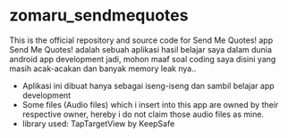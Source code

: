 # zomaru_sendmequotes
This is the official repository and source code for Send Me Quotes! app 
Send Me Quotes! adalah sebuah aplikasi hasil belajar saya dalam dunia android app development
jadi, mohon maaf soal coding saya disini yang masih acak-acakan dan banyak memory leak nya..

- Aplikasi ini dibuat hanya sebagai iseng-iseng dan sambil belajar app development
- Some files (Audio files) which i insert into this app are owned by their respective owner, hereby i do not claim those audio files as mine.
- library used: TapTargetView by KeepSafe

